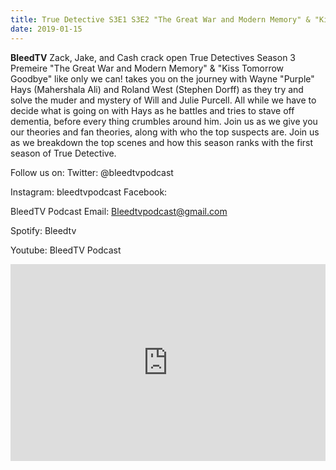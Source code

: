 ```yaml
---
title: True Detective S3E1 S3E2 "The Great War and Modern Memory" & "Kiss Tomorrow Goodbye" By HBO
date: 2019-01-15
---
```


<p><strong>BleedTV</strong> Zack, Jake, and Cash crack open True Detectives Season 3 Premeire "The Great War and Modern Memory" & "Kiss Tomorrow Goodbye" like only we can! takes you on the journey with Wayne "Purple" Hays (Mahershala Ali) and Roland West (Stephen Dorff) as they try and solve the muder and mystery of Will and Julie Purcell. All while we have to decide what is going on with Hays as he battles and tries to stave off dementia, before every thing crumbles around him. Join us as we give you our theories and fan theories, along with who the top suspects are. Join us as we breakdown the top scenes and how this season ranks with the first season of True Detective.</p>
<p>Follow us on: Twitter: @bleedtvpodcast</p>
<p>Instagram: bleedtvpodcast Facebook:</p>
<p>BleedTV Podcast Email: <a href="mailto:Bleedtvpodcast@gmail.com">Bleedtvpodcast@gmail.com </a></p>
<p>Spotify: Bleedtv</p>
<p>Youtube: BleedTV Podcast</p>

<iframe src="https://www.podbean.com/media/player/6ja7f-a49764?from=site&vjs=1&skin=1&fonts=Helvetica&auto=0&download=1" height="315" width="100%" frameborder="0" scrolling="no" data-name="pb-iframe-player"></iframe>